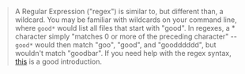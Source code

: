 > A Regular Expression ("regex") is similar to, but different than, a
> wildcard.  You may be familiar with wildcards on your command line,
> where <code>good*</code> would list all files that start with "good".
> In regexes, a * character simply "matches 0 or more of the preceding
> character" -- <code>good*</code> would then match "goo", "good", and
> "goodddddd", but wouldn't match "goodbar".  If you need help with
> the regex syntax, [this](https://en.wikipedia.org/wiki/Regular_expression)
> is a good introduction.

